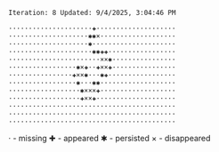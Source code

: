 `Iteration: 8 Updated: 9/4/2025, 3:04:46 PM`
<!-- GOL_START -->
`·····················✚····················`</br>
`····················✱✱×···················`</br>
`····················✱·····················`</br>
`·····················✱✱✚✚·················`</br>
`·······················××✱················`</br>
`·················✱×✚··✚××✚················`</br>
`················✚××✱···✱✚·················`</br>
`·················✱···✱✱···················`</br>
`··················✱×××✚···················`</br>
`··················✚××✚····················`</br>
`··········································`</br>
`··········································`</br>
`··········································`</br>
<!-- GOL_END -->
· - missing
✚ - appeared
✱ - persisted
× - disappeared